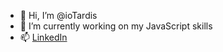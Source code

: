 - 👋 Hi, I’m @ioTardis
- 🌱 I’m currently working on my JavaScript skills
- 📫 [LinkedIn](https://www.linkedin.com/in/iagolovina/)
